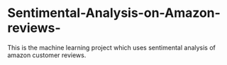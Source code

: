 # Sentimental-Analysis-on-Amazon-reviews-
This is the machine learning project which uses sentimental analysis of amazon customer reviews.
